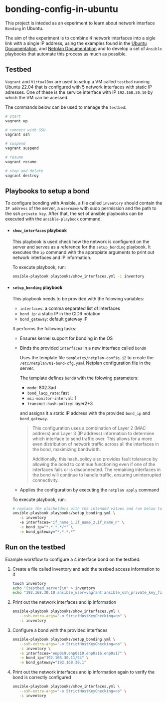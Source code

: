 # bonding-config-in-ubuntu

This project is inteded as an experiment to learn about network interface `Bonding` in Ubuntu.

The aim of the experiment is to combine 4 network interfaces into a sigle link with a single IP address, using the examples found in the [Ubuntu Documentation](https://help.ubuntu.com/community/UbuntuBonding), and [Netplan Documentation](https://netplan.readthedocs.io/en/stable/examples/#configuring-interface-bonding) and to develop a set of `Ansible` playbooks that automate this process as much as possible.


## Testbed 

`Vagrant` and `VirtualBox` are used to setup a VM called `testbed` running Ubuntu 22.04 that is configured with 5 network interfaces with static IP adresses. One of these is the service interface with IP `192.168.30.10` by which the VM can be acessed.


The commands below can be used to manage the `testbed`:
```bash
# start
vagrant up

# connect with SSH
vagrant ssh

# suspend
vagrant suspend

# resume
vagrant resume

# stop and delete
vagrant destroy
```

## Playbooks to setup a bond

To configure bonding with Ansible, a file called `inventory` should contain the `IP address` of the server, a `username` with sudo permission and the path to the ssh `private key`. After that, the set of ansible playbooks can be executed with the `ansible-playbook` command.

- #### `show_interfaces` playbook
  This playbook is used check how the network is configured on the server and serves as a reference for the `setup_bonding` playbook. It executes the `ip` command with the appropiate arguments to print out network interfaces and IP information.

  To execute playbook, run:
  ```bash
  ansible-playbook playbooks/show_interfaces.yml -i inventory 
  ```


- #### `setup_bonding` playbook
  This playbook needs to be provided with the folowing variables: 
  - `interfaces`: a comma separated list of interfaces 
  - `bond_ip`: a static IP in the CIDR notation 
  - `bond_gateway`: default gateway IP 
  
  It performs the following tasks:
  - Ensures kernel support for bonding in the OS
  - Binds the provided `interfaces` in a new interface called `bond0`
    
    Uses the template file `templates/netplan-config.j2` to create the `/etc/netplan/01-bond-cfg.yaml` Netplan configuration file in the server.
    
    The template defines `bond0` with the folowing parameters:
     - `mode`: 802.3ad
     - `bond_lacp_rate`: fast
     - `mii-monitor-interval`: 1
     - `transmit-hash-policy`: layer2+3
    
    and assigns it a static IP address with the provided `bond_ip` and `bond_gateway`.
        
    > This configuration uses a combination of Layer 2 (MAC address) and Layer 3 (IP address) information to determine which interface to send traffic over. This allows for a more even distribution of network traffic across all the interfaces in the bond, maximizing bandwidth.
    >
    > Additionally, this hash_policy also provides fault tolerance by allowing the bond to continue functioning even if one of the interfaces fails or is disconnected. The remaining interfaces in the bond will continue to handle traffic, ensuring uninterrupted connectivity.
        
  - Applies the configuration by executing the `netplan apply` command

  
  To execute playbook, run:
  ```bash
  # replace the placholders with the intended values and run below to setup the bond
  ansible-playbook playbooks/setup_bonding.yml \
     -i inventory 
     -e interfaces="if_name_1,if_name_2,if_name_n" \
     -e bond_ip="*.*.*.*/*" \
     -e bond_gateway="*.*.*.*" 
  ```


## Run on the testbed
Example workflow to configure a 4 interface bond on the testbed:
1. Create a file called inventory and add the testbed access information to it
   ```bash
   touch inventory
   echo "[testbed_server]\n" > inventory
   echo "192.168.30.10 ansible_user=vagrant ansible_ssh_private_key_file=.vagrant/machines/testbed/virtualbox/private_key\n" >> inventory
   ```

2. Print out the network interfaces and ip information
   ```bash
   ansible-playbook playbooks/show_interfaces.yml \
      --ssh-extra-args="-o StrictHostKeyChecking=no" \
      -i inventory 
   ```

3. Configure a bond with the provided interfaces
   ```bash
   ansible-playbook playbooks/setup_bonding.yml \
      --ssh-extra-args="-o StrictHostKeyChecking=no" \
      -i inventory \
      -e interfaces="enp0s9,enp0s10,enp0s16,enp0s17" \
      -e bond_ip="192.168.30.11/24" \
      -e bond_gateway="192.168.30.1" 
   ```

4. Print out the network interfaces and ip information again to verify the bond is correctly configured
   ```bash
   ansible-playbook playbooks/show_interfaces.yml \
      --ssh-extra-args="-o StrictHostKeyChecking=no" \
      -i inventory 
   ```
  
